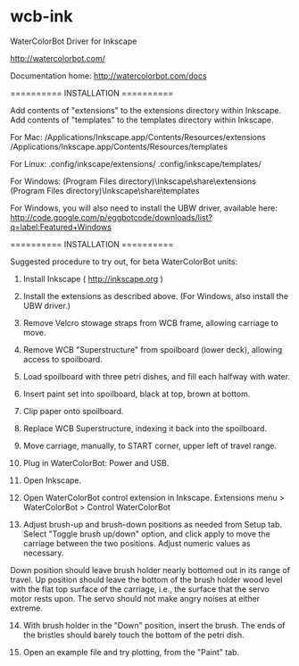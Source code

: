 wcb-ink
=======

WaterColorBot Driver for Inkscape

http://watercolorbot.com/

Documentation home: 
http://watercolorbot.com/docs

==========  INSTALLATION  ==========  

Add contents of "extensions" to the extensions directory within Inkscape.
Add contents of "templates" to the templates directory within Inkscape.



For Mac:
/Applications/Inkscape.app/Contents/Resources/extensions 
/Applications/Inkscape.app/Contents/Resources/templates 

For Linux:
.config/inkscape/extensions/
.config/inkscape/templates/

For Windows:
(Program Files directory)\Inkscape\share\extensions
(Program Files directory)\Inkscape\share\templates

For Windows, you will also need to install the UBW driver, available here:
http://code.google.com/p/eggbotcode/downloads/list?q=label:Featured+Windows


==========  INSTALLATION  ==========  


Suggested procedure to try out, for beta WaterColorBot units:

1. Install Inkscape ( http://inkscape.org ) 
2. Install the extensions as described above.  (For Windows, also install the UBW driver.)


3. Remove Velcro stowage straps from WCB frame, allowing carriage to move.
4. Remove WCB "Superstructure" from spoilboard (lower deck), allowing access to spoilboard.


5. Load spoilboard with three petri dishes, and fill each halfway with water.
6. Insert paint set into spoilboard, black at top, brown at bottom.
7. Clip paper onto spoilboard.
8. Replace WCB Superstructure, indexing it back into the spoilboard.


9. Move carriage, manually, to START corner, upper left of travel range.
10. Plug in WaterColorBot: Power and USB.


11. Open Inkscape.
12. Open WaterColorBot control extension in Inkscape.  Extensions menu > WaterColorBot > Control WaterColorBot

13. Adjust brush-up and brush-down positions as needed from Setup tab.  Select "Toggle brush up/down" option, and click apply to move the carriage between the two positions.  Adjust numeric values as necessary.

 Down position should leave brush holder nearly bottomed out in its range of travel. Up position should leave the bottom of the brush holder wood level with the flat top surface of the carriage, i.e., the surface that the servo motor rests upon.  The servo should not make angry noises at either extreme.

14. With brush holder in the "Down" position, insert the brush.  The ends of the bristles should barely touch the bottom of the petri dish.

14. Open an example file and try plotting, from the "Paint" tab.



